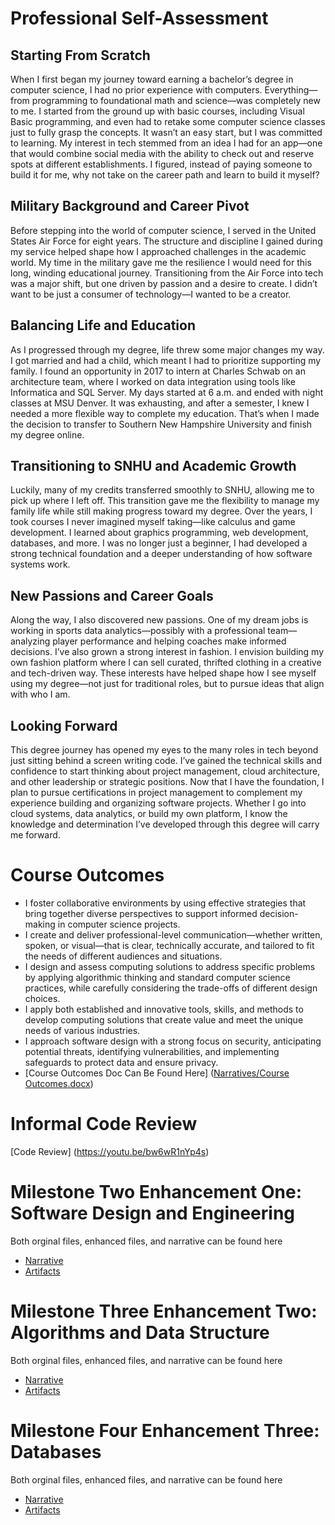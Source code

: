 # Professional Self-Assessment
## Starting From Scratch
When I first began my journey toward earning a bachelor’s degree in computer science, I had no prior experience with computers. Everything—from programming to foundational math and science—was completely new to me. I started from the ground up with basic courses, including Visual Basic programming, and even had to retake some computer science classes just to fully grasp the concepts. It wasn’t an easy start, but I was committed to learning. My interest in tech stemmed from an idea I had for an app—one that would combine social media with the ability to check out and reserve spots at different establishments. I figured, instead of paying someone to build it for me, why not take on the career path and learn to build it myself?
## Military Background and Career Pivot
Before stepping into the world of computer science, I served in the United States Air Force for eight years. The structure and discipline I gained during my service helped shape how I approached challenges in the academic world. My time in the military gave me the resilience I would need for this long, winding educational journey. Transitioning from the Air Force into tech was a major shift, but one driven by passion and a desire to create. I didn’t want to be just a consumer of technology—I wanted to be a creator.
## Balancing Life and Education
As I progressed through my degree, life threw some major changes my way. I got married and had a child, which meant I had to prioritize supporting my family. I found an opportunity in 2017 to intern at Charles Schwab on an architecture team, where I worked on data integration using tools like Informatica and SQL Server. My days started at 6 a.m. and ended with night classes at MSU Denver. It was exhausting, and after a semester, I knew I needed a more flexible way to complete my education. That’s when I made the decision to transfer to Southern New Hampshire University and finish my degree online.
## Transitioning to SNHU and Academic Growth
Luckily, many of my credits transferred smoothly to SNHU, allowing me to pick up where I left off. This transition gave me the flexibility to manage my family life while still making progress toward my degree. Over the years, I took courses I never imagined myself taking—like calculus and game development. I learned about graphics programming, web development, databases, and more. I was no longer just a beginner, I had developed a strong technical foundation and a deeper understanding of how software systems work.
## New Passions and Career Goals
Along the way, I also discovered new passions. One of my dream jobs is working in sports data analytics—possibly with a professional team—analyzing player performance and helping coaches make informed decisions. I’ve also grown a strong interest in fashion. I envision building my own fashion platform where I can sell curated, thrifted clothing in a creative and tech-driven way. These interests have helped shape how I see myself using my degree—not just for traditional roles, but to pursue ideas that align with who I am.
## Looking Forward
This degree journey has opened my eyes to the many roles in tech beyond just sitting behind a screen writing code. I’ve gained the technical skills and confidence to start thinking about project management, cloud architecture, and other leadership or strategic positions. Now that I have the foundation, I plan to pursue certifications in project management to complement my experience building and organizing software projects. Whether I go into cloud systems, data analytics, or build my own platform, I know the knowledge and determination I’ve developed through this degree will carry me forward.
# Course Outcomes
* I foster collaborative environments by using effective strategies that bring together diverse perspectives to support informed decision-making in computer science projects.
* I create and deliver professional-level communication—whether written, spoken, or visual—that is clear, technically accurate, and tailored to fit the needs of different audiences and situations.
* I design and assess computing solutions to address specific problems by applying algorithmic thinking and standard computer science practices, while carefully considering the trade-offs of different design choices.
* I apply both established and innovative tools, skills, and methods to develop computing solutions that create value and meet the unique needs of various industries.
* I approach software design with a strong focus on security, anticipating potential threats, identifying vulnerabilities, and implementing safeguards to protect data and ensure privacy.
* [Course Outcomes Doc Can Be Found Here] ([Narratives/Course Outcomes.docx](https://github.com/Callen78/Capstone/blob/main/Narratives/Course%20Outcomes.docx))
# Informal Code Review
[Code Review] (https://youtu.be/bw6wR1nYp4s)
# Milestone Two Enhancement One: Software Design and Engineering
Both orginal files, enhanced files, and narrative can be found here
* [Narrative](https://github.com/Callen78/Capstone/blob/main/Narratives/20250601_Narrative_Software_Engineering_and_Design.docx)
* [Artifacts](https://github.com/Callen78/Capstone/tree/main/Software%20and%20Engineering)
# Milestone Three Enhancement Two: Algorithms and Data Structure
Both orginal files, enhanced files, and narrative can be found here
* [Narrative](https://github.com/Callen78/Capstone/blob/main/Narratives/20250601_Narrative_Algorithms_and_Data_Structures.docx)
* [Artifacts](https://github.com/Callen78/Capstone/tree/main/Algorithm%20and%20Data%20Structure)
# Milestone Four Enhancement Three: Databases
Both orginal files, enhanced files, and narrative can be found here
* [Narrative](https://github.com/Callen78/Capstone/blob/main/Narratives/20250606_Narrative_Databases_Carl_Allen.docx)
* [Artifacts](https://github.com/Callen78/Capstone/tree/main/Databases)

